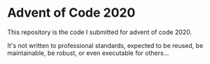 # Advent of Code 2020

This repository is the code I submitted for advent of code 2020.

It's not written to professional standards, expected to be reused, be maintainable,
be robust, or even executable for others...
